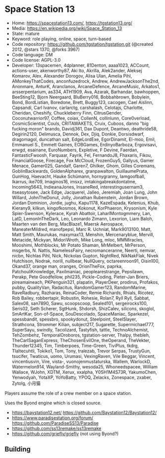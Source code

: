 # Space Station 13

- Home: https://spacestation13.com/, https://tgstation13.org/
- Media: https://en.wikipedia.org/wiki/Space_Station_13
- State: mature
- Keyword: role playing, online, space, turn-based
- Code repository: https://github.com/tgstation/tgstation.git (@created 2012, @stars 1370, @forks 3967)
- Code language: DM
- Code license: AGPL-3.0
- Developer: 13spacemen, 4dplanner, 81Denton, aaaa1023, ACCount, actions-user, akenworthy87, Aki Ito, Akrilla, Alek2ander, Aleksej Komarov, Alex, Alexander Dorogov, Alisa Ulan, Amelia Pihl, AMonkeyThatCodes, anconfuzedrock, Andrew, AndrewJacksonThe2nd, Anonmare, AnturK, Aranclanos, ArcaneDefence, ArcaneMusic, Arkatos1, arsserpentarium, as334, ATH1909, Ava, Azarak, Barhandar, bawhoppen, BeeSting12, Bjorn Neergaard, BluBerry016, Bobbahbrown, Bobylein, Bond, BordListian, Boredone, Brett, Buggy123, cacogen, Cael Aislinn, Capsandi, Carl Ivanov, carlarctg, carshalash, Celotajs, Charlotte, Cheridan, Cheshify, Chuckleberry Finn, CitrusGender, Coconutwarrior97, Coffee, coiax, CollenN, collinlunn, Core0verload, CosmicScientist, Couls, CRITAWAKETS, Cruix, Cuboos, danno "big fucking moron" brando, Davidj361, Dax Dupont, Deantwo, deathride58, Degirin2120, Delimusca, Dennok, Dex, Djiq, Donkie, Dorsisdwarf, dragomagol, duncathan salt, EdgeLordExe, EgorDinamit, El-moo, Emil, Emmanuel S., Emmett Gaines, EOBGames, ErdinyoBarboza, Ergovisavi, erwgd, esainane, EuroNumbers, Expletive, F Devine, Faerdan, FantasticFwoosh, Farquaar, Fayrik, Fel, FernandoJ8, Fhaxaris, Fikou, FinancialGoose, Firecage, Fox McCloud, FrozenGuy5, Gallyus, Gamer Menace, Gamer025, Gandalf, Garen7, Ghilker, Ghom, Gilles Coremans, GoblinBackwards, GoldenAlpharex, granpawalton, GuillaumePrata, GunHog, Haevacht, Hauke Schümann, hornygranny, Iamgoofball, Ikarrus, ike709, Imaginos16, imsxz, imtakingabreakdontatme, Incoming5643, IndieanaJones, InsaneRed, interestingusernam3, itseasytosee, Jack Edge, Jacquerel, Jalleo, Jeremiah, Joan Lung, John Willard, JohnTheDonut, Jolly, Jonathan Rubenstein, Jordan Brown, Jordan Dominion, Jordie, jughu, Kapu1178, KazeEspada, Kelenius, Khub, Kierany9, kilkun, kingofkosmos, Kokonut, KorPhaeron, Krysonism, Kyle Spier-Swenson, Kylerace, Kyrah Abattoir, LaharlMontogmmery, Lan, LatD, LemonInTheDark, Leo, Leonardo Zimann, Lexorion, Liam Baloh, Maarten van den Berg, MacBlaze1, Maersk Aerospace, ManeaterMildred, manofpepsi, Marc R. Uchniat, Mark9013100, Matt, Matt Smith, Maurukas, maxymax13, Menshin, Mercenaryblue, Mervill, Metacide, Mickyan, MidoriWroth, Mike Long, mloc, MMMiracles, Mooshimi, Mothblocks, Mr Potato Shaman, MrMelbert, MrPerson, msgerbs, N. Nattis, NamelessFairy, necromanceranne, Neerti, nemvar, nicbn, Nichlas Pihl, Nick, Nickolas Gupton, NightRed, NikNakFlak, Nivek Hutchison, Nodrak, norill, nullbear, NullQuery, octareenroon91, Oisin100, Okand37, orange man, oranges, OrionTheFox, paprka, PatchouliKnowledge, Paxilmaniac, peoplearestrange, Pepsilawn, Perakp, Pete Goodfellow, phil235, Pickle-Coding, Pieter-Jan Briers, pireamaineach, PKPenguin321, plapatin, PlayerDeer, prodirus, Profakos, pubby, QualityVan, Radacitus, RandomGamer123, RandomMarine, RaveRadbury, Razharas, ReinaCoder, Remie Richards, Rhials, Ricotez, Rob Bailey, robbertapir, Robustin, Rohesie, Rolan7, Ryll Ryll, Sabbat, Salex08, san7890, Sawu, scoopscoop, Sealed101, sergeirocks100, Seris02, Seth Scherer, SgtHunk, Shdorsh, ShizCalev, silicons, skoglol, SmArtKar, Son-of-Space, SouDescolado, SpaceManiac, Sparkezel, spessbandit, spessbro, spookydonut, Steelpoint, SteelSlayer, Strathcona, Strommer Kilian, subject217, Sugarette, Supermichael777, SuperSayu, swindly, Tacolizard, Tastyfish, tattle, TechnoAlchemist, TehZombehz, TemporalOroboros, tgstation-server, Thalpy, thebleh, TheCarlSaganExpress, TheChosenEvilOne, theOperand, TheVekter, Thunder12345, Tim, Timberpoes, Time-Green, TiviPlus, tkdrg, Tlaltecuhtli, Tokiko1, Tom, Tony, tralezab, Trevor Serpas, TrustyGun, tsucifer, Twaticus, uomo, Urumasi, VexingRaven, Vile Beggar, Vincent, vincentiusvin, Vire, vista-, vuonojenmustaturska, Wallem, WarlockD, Watermelon914, Wayland-Smithy, wesoda25, Whoneedspacee, William Wallace, WJohn, XDTM, Xerux, xxalpha, Y0SH1M4S73R, YakumoChen, Yenwodyah, YotaXP, YoYoBatty, YPOQ, Zelacks, Zonespace, zxaber, Zytolg, 小月猫

Players assume the role of a crew member on a space station.

Uses the Byond engine which is closed source.
+ https://baystation12.net/ https://github.com/Baystation12/Baystation12/
+ https://www.paradisestation.org/forum/ https://github.com/ParadiseSS13/Paradise
+ https://github.com/ss13remake/ss13remake
+ https://github.com/griefly/griefly (not using Byond?)

## Building
